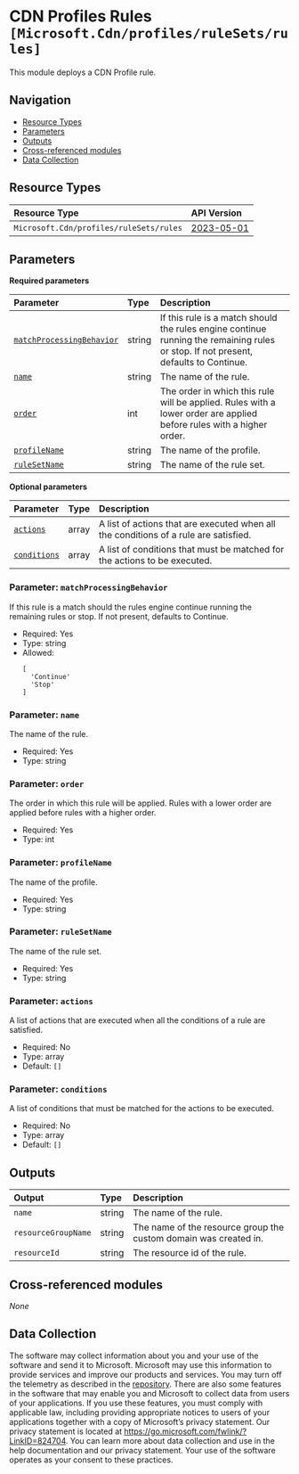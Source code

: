 # CDN Profiles Rules `[Microsoft.Cdn/profiles/ruleSets/rules]`

This module deploys a CDN Profile rule.

## Navigation

- [Resource Types](#Resource-Types)
- [Parameters](#Parameters)
- [Outputs](#Outputs)
- [Cross-referenced modules](#Cross-referenced-modules)
- [Data Collection](#Data-Collection)

## Resource Types

| Resource Type | API Version |
| :-- | :-- |
| `Microsoft.Cdn/profiles/ruleSets/rules` | [2023-05-01](https://learn.microsoft.com/en-us/azure/templates/Microsoft.Cdn/2023-05-01/profiles/ruleSets/rules) |

## Parameters

**Required parameters**

| Parameter | Type | Description |
| :-- | :-- | :-- |
| [`matchProcessingBehavior`](#parameter-matchprocessingbehavior) | string | If this rule is a match should the rules engine continue running the remaining rules or stop. If not present, defaults to Continue. |
| [`name`](#parameter-name) | string | The name of the rule. |
| [`order`](#parameter-order) | int | The order in which this rule will be applied. Rules with a lower order are applied before rules with a higher order. |
| [`profileName`](#parameter-profilename) | string | The name of the profile. |
| [`ruleSetName`](#parameter-rulesetname) | string | The name of the rule set. |

**Optional parameters**

| Parameter | Type | Description |
| :-- | :-- | :-- |
| [`actions`](#parameter-actions) | array | A list of actions that are executed when all the conditions of a rule are satisfied. |
| [`conditions`](#parameter-conditions) | array | A list of conditions that must be matched for the actions to be executed. |

### Parameter: `matchProcessingBehavior`

If this rule is a match should the rules engine continue running the remaining rules or stop. If not present, defaults to Continue.

- Required: Yes
- Type: string
- Allowed:
  ```Bicep
  [
    'Continue'
    'Stop'
  ]
  ```

### Parameter: `name`

The name of the rule.

- Required: Yes
- Type: string

### Parameter: `order`

The order in which this rule will be applied. Rules with a lower order are applied before rules with a higher order.

- Required: Yes
- Type: int

### Parameter: `profileName`

The name of the profile.

- Required: Yes
- Type: string

### Parameter: `ruleSetName`

The name of the rule set.

- Required: Yes
- Type: string

### Parameter: `actions`

A list of actions that are executed when all the conditions of a rule are satisfied.

- Required: No
- Type: array
- Default: `[]`

### Parameter: `conditions`

A list of conditions that must be matched for the actions to be executed.

- Required: No
- Type: array
- Default: `[]`


## Outputs

| Output | Type | Description |
| :-- | :-- | :-- |
| `name` | string | The name of the rule. |
| `resourceGroupName` | string | The name of the resource group the custom domain was created in. |
| `resourceId` | string | The resource id of the rule. |

## Cross-referenced modules

_None_

## Data Collection

The software may collect information about you and your use of the software and send it to Microsoft. Microsoft may use this information to provide services and improve our products and services. You may turn off the telemetry as described in the [repository](https://aka.ms/avm/telemetry). There are also some features in the software that may enable you and Microsoft to collect data from users of your applications. If you use these features, you must comply with applicable law, including providing appropriate notices to users of your applications together with a copy of Microsoft’s privacy statement. Our privacy statement is located at <https://go.microsoft.com/fwlink/?LinkID=824704>. You can learn more about data collection and use in the help documentation and our privacy statement. Your use of the software operates as your consent to these practices.
